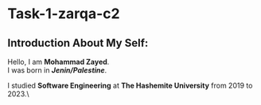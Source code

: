 # Task-1-zarqa-c2

## Introduction About My Self:

Hello, I am **Mohammad Zayed**.\
I was born in __*Jenin/Palestine*__.

I studied **Software Engineering** at __The Hashemite University__ from 2019 to 2023.\

